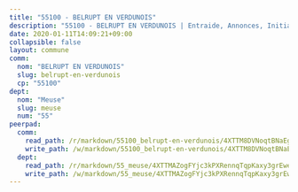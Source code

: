 ```yaml
---
title: "55100 - BELRUPT EN VERDUNOIS"
description: "55100 - BELRUPT EN VERDUNOIS | Entraide, Annonces, Initiatives"
date: 2020-01-11T14:09:21+09:00
collapsible: false
layout: commune
comm:
  nom: "BELRUPT EN VERDUNOIS"
  slug: belrupt-en-verdunois
  cp: "55100"
dept:
  nom: "Meuse"
  slug: meuse
  num: "55"
peerpad:
  comm:
    read_path: /r/markdown/55100_belrupt-en-verdunois/4XTTM8DVNoqtBNaEgZEwNQJqMwFfjXT4i6BBZDqvusDfMftuq
    write_path: /w/markdown/55100_belrupt-en-verdunois/4XTTM8DVNoqtBNaEgZEwNQJqMwFfjXT4i6BBZDqvusDfMftuq-K3TgUrDigWevrwpHVmGeLCX2HkePoXWUNeiVeK5ikpC6UXnTGzk5z4SPFf5zA8iw6UHzbUMvH5AxPD31WbDNB5o7B1cYb1n4t3AUWFNFFzsAN9isVpG124m3fzTkapTimifv8r4T
  dept:
    read_path: /r/markdown/55_meuse/4XTTMAZogFYjc3kPXRennqTqpKaxy3grEwemFqg29rwkrPVit
    write_path: /w/markdown/55_meuse/4XTTMAZogFYjc3kPXRennqTqpKaxy3grEwemFqg29rwkrPVit-K3TgUKFK4U3KduRmUzLc9vHoSRQG77sF2Wbs3cyWXobZcgb6TfASJcGDPror5ZZanBF6Mpjeq1Ushd16Pu9ha9F7F38qzhQqES3b79Xt7LuU1tzmWNED66pWnroExmsHxWtFur2G
---
```


